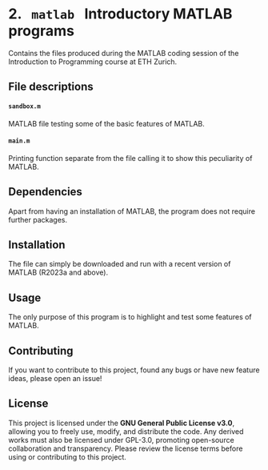 # 2. &nbsp; `matlab` &nbsp; Introductory MATLAB programs
Contains the files produced during the MATLAB coding session of the Introduction to Programming course at ETH Zurich.

## File descriptions
#### `sandbox.m`
MATLAB file testing some of the basic features of MATLAB.

#### `main.m`
Printing function separate from the file calling it to show this peculiarity of MATLAB.

## Dependencies
Apart from having an installation of MATLAB, the program does not require further packages.

## Installation
The file can simply be downloaded and run with a recent version of MATLAB (R2023a and above).

## Usage
The only purpose of this program is to highlight and test some features of MATLAB.

## Contributing
If you want to contribute to this project, found any bugs or have new feature ideas, please open an issue!

## License
This project is licensed under the **GNU General Public License v3.0**, allowing you to freely use, modify, and distribute the code. Any derived works must also be licensed under GPL-3.0, promoting open-source collaboration and transparency. Please review the license terms before using or contributing to this project.

